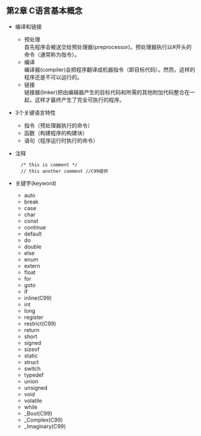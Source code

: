 ## 第2章 C语言基本概念
- 编译和链接
	- 预处理  
		首先程序会被送交给预处理器(preprocessor)。预处理器执行以#开头的命令（通常称为指令）。
	- 编译  
		编译器(compiler)会把程序翻译成机器指令（即目标代码）。然而，这样的程序还是不可以运行的。
	- 链接  
		链接器(linker)把由编辑器产生的目标代码和所需的其他附加代码整合在一起，这样才最终产生了完全可执行的程序。
- 3个关键语言特性
	- 指令（预处理器执行的命令）
	- 函数（构建程序的构建块）
	- 语句（程序运行时执行的命令）
- 注释
	
		/* this is comment */
		// this another comment //C99提供
- 关键字(keyword)
	- auto
	- break
	- case
	- char
	- const
	- continue
	- default
	- do
	- double
	- else
	- enum
	- extern
	- float
	- for
	- goto
	- if
	- inline(C99)
	- int
	- long
	- register
	- restrict(C99)
	- return
	- short
	- signed
	- sizeof
	- static
	- struct
	- switch
	- typedef
	- union
	- unsigned
	- void
	- volatile
	- while
	- _Bool(C99)
	- _Complex(C99)
	- _Imaginary(C99)